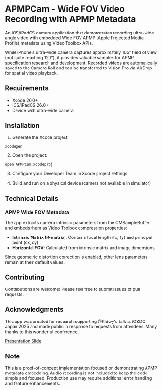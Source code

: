 # APMPCam - Wide FOV Video Recording with APMP Metadata

An iOS/iPadOS camera application that demonstrates recording ultra-wide angle video with embedded Wide FOV APMP (Apple Projected Media Profile) metadata using Video Toolbox APIs.

While iPhone's ultra-wide camera captures approximately 105° field of view (not quite reaching 120°), it provides valuable samples for APMP specification research and development. Recorded videos are automatically saved to the Camera Roll and can be transferred to Vision Pro via AirDrop for spatial video playback.

## Requirements

- Xcode 26.0+
- iOS/iPadOS 26.0+
- Device with ultra-wide camera

## Installation

1. Generate the Xcode project:
```bash
xcodegen
```

2. Open the project:
```bash
open APMPCam.xcodeproj
```

3. Configure your Developer Team in Xcode project settings

4. Build and run on a physical device (camera not available in simulator)

## Technical Details

### APMP Wide FOV Metadata

The app extracts camera intrinsic parameters from the CMSampleBuffer and embeds them as Video Toolbox compression properties:

- **Intrinsic Matrix (K-matrix)**: Contains focal length (fx, fy) and principal point (cx, cy)
- **Horizontal FOV**: Calculated from intrinsic matrix and image dimensions

Since geometric distortion correction is enabled, other lens parameters remain at their default values.

## Contributing

Contributions are welcome! Please feel free to submit issues or pull requests.

## Acknowledgments

This app was created for research supporting @Ridwy's talk at iOSDC Japan 2025 and made public in response to requests from attendees. Many thanks to this wonderful conference.

[Presentation Slide](https://speakerdeck.com/ridwy/kong-jian-zai-xian-li-nojian-apmpwodu-mijie-ku)

## Note

This is a proof-of-concept implementation focused on demonstrating APMP metadata embedding. Audio recording is not included to keep the code simple and focused. Production use may require additional error handling and feature enhancements.